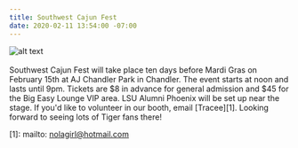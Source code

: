 ```yaml
---
title: Southwest Cajun Fest
date: 2020-02-11 13:54:00 -07:00
---
```


![alt text](https://lsu-phoenix-alumni.github.io/assets/img/SWCajunFest.jpg)  
<br>
Southwest Cajun Fest will take place ten days before Mardi Gras on February 15th at AJ Chandler Park in Chandler. The event starts at noon and lasts until 9pm. Tickets are $8 in advance for general admission and $45 for the Big Easy Lounge VIP area. LSU Alumni Phoenix will be set up near the stage. If you'd like to volunteer in our booth, email [Tracee][1]. Looking forward to seeing lots of Tiger fans there!  

[1]: mailto: nolagirl@hotmail.com